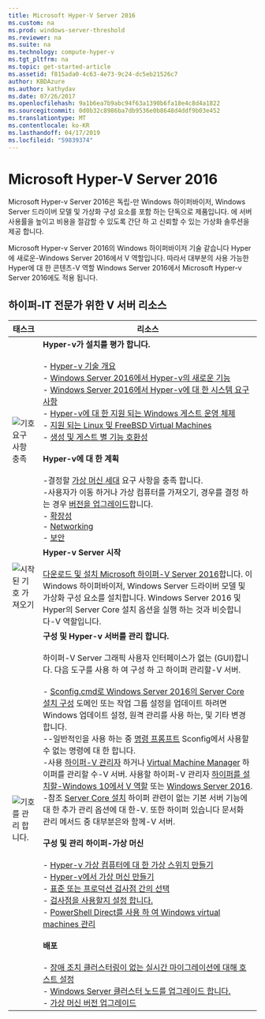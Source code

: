```yaml
---
title: Microsoft Hyper-V Server 2016
ms.custom: na
ms.prod: windows-server-threshold
ms.reviewer: na
ms.suite: na
ms.technology: compute-hyper-v
ms.tgt_pltfrm: na
ms.topic: get-started-article
ms.assetid: f815ada0-4c63-4e73-9c24-dc5eb21526c7
author: KBDAzure
ms.author: kathydav
ms.date: 07/26/2017
ms.openlocfilehash: 9a1b6ea7b9abc94f63a1390b6fa18e4c8d4a1822
ms.sourcegitcommit: 0d0b32c8986ba7db9536e0b8648d4ddf9b03e452
ms.translationtype: MT
ms.contentlocale: ko-KR
ms.lasthandoff: 04/17/2019
ms.locfileid: "59839374"
---
```

# <a name="microsoft-hyper-v-server-2016"></a>Microsoft Hyper-V Server 2016

Microsoft Hyper-v Server 2016은 독립\-만 Windows 하이퍼바이저, Windows Server 드라이버 모델 및 가상화 구성 요소를 포함 하는 단독으로 제품입니다. 에 서버 사용률을 높이고 비용을 절감할 수 있도록 간단 하 고 신뢰할 수 있는 가상화 솔루션을 제공 합니다.

Microsoft Hyper-v Server 2016의 Windows 하이퍼바이저 기술 같습니다 Hyper에 새로운\-Windows Server 2016에서 V 역할입니다. 따라서 대부분의 사용 가능한 Hyper에 대 한 콘텐츠\-V 역할 Windows Server 2016에서 Microsoft Hyper-v Server 2016에도 적용 됩니다.

## <a name="hyper-v-server-resources-for-it-pros"></a>하이퍼\-IT 전문가 위한 V 서버 리소스

|태스크|리소스|
|-|-|
|![기호 요구 사항 충족](media/All_Symbols_MeetsRequirements.png)|**Hyper-v가 설치를 평가 합니다.**<br /><br />-   [Hyper-v 기술 개요](hyper-v-technology-overview.md)<br />- [Windows Server 2016에서 Hyper-v의 새로운 기능](what-s-new-in-hyper-v-on-windows.md)<br />-   [Windows Server 2016에서 Hyper-v에 대 한 시스템 요구 사항](system-requirements-for-hyper-v-on-windows.md)<br />-   [Hyper-v에 대 한 지원 되는 Windows 게스트 운영 체제](supported-windows-guest-operating-systems-for-hyper-v-on-windows.md)<br />-   [지원 되는 Linux 및 FreeBSD Virtual Machines](supported-linux-and-freebsd-virtual-machines-for-hyper-v-on-windows.md)<br />-   [생성 및 게스트 별 기능 호환성](hyper-v-feature-compatibility-by-generation-and-guest.md)<br /><br />**Hyper-v에 대 한 계획**<br /><br />-결정할 [가상 머신 세대](plan/should-i-create-a-generation-1-or-2-virtual-machine-in-hyper-v.md) 요구 사항을 충족 합니다. <br/>-사용자가 이동 하거나 가상 컴퓨터를 가져오기, 경우를 결정 하는 경우 [버전을 업그레이드](deploy/upgrade-virtual-machine-version-in-hyper-v-on-windows-or-windows-server.md)합니다. <br />- [확장성](plan/plan-hyper-v-scalability-in-windows-server.md) <br />- [Networking](plan/plan-hyper-v-networking-in-windows-server.md) <br />- [보안](plan/plan-hyper-v-security-in-windows-server.md)|
|![시작된 기호 가져오기](media/All_Symbols_GetStarted.png)|**Hyper-v Server 시작**<br /><br />[다운로드 및 설치 Microsoft 하이퍼\-V Server 2016](https://www.microsoft.com/evalcenter/evaluate-hyper-v-server-2016)합니다. 이 Windows 하이퍼바이저, Windows Server 드라이버 모델 및 가상화 구성 요소를 설치합니다. Windows Server 2016 및 Hyper의 Server Core 설치 옵션을 실행 하는 것과 비슷합니다\-V 역할입니다.|
|![기호를 관리 합니다.](media/All_Symbols_Administrator.png)|**구성 및 Hyper-v 서버를 관리 합니다.**<br /><br />하이퍼\-V Server 그래픽 사용자 인터페이스가 없는 \(GUI\)합니다. 다음 도구를 사용 하 여 구성 하 고 하이퍼 관리할\-V 서버.<br /><br />-   [Sconfig.cmd로 Windows Server 2016의 Server Core 설치 구성](../../get-started/sconfig-on-ws2016.md) 도메인 또는 작업 그룹 설정을 업데이트 하려면 Windows 업데이트 설정, 원격 관리를 사용 하는, 및 기타 변경 합니다.<br />--일반적인을 사용 하는 중 [명령 프롬프트](../../administration/windows-commands/windows-commands.md) Sconfig에서 사용할 수 없는 명령에 대 한 합니다.<br />-사용 [하이퍼\-V 관리자](https://msdn.microsoft.com/virtualization/hyperv_on_windows/user_guide/remote_host_management) 하거나 [Virtual Machine Manager](https://docs.microsoft.com/system-center/vmm) 하이퍼를 관리할 수\-V 서버. 사용할 하이퍼\-V 관리자 [하이퍼를 설치할\-Windows 10에서 V 역할](https://docs.microsoft.com/virtualization/hyper-v-on-windows/quick-start/enable-hyper-v) 또는 [Windows Server 2016](get-started/install-the-hyper-v-role-on-windows-server.md).<br />-참조 [Server Core 설치](../../get-started/getting-started-with-server-core.md) 하이퍼 관련이 없는 기본 서버 기능에 대 한 추가 관리 옵션에 대 한\-V. 또한 하이퍼 있습니다 문서화 관리 메서드 중 대부분은와 함께\-V 서버.<br /><br />**구성 및 관리 하이퍼\-가상 머신**<br /><br />-   [Hyper-v 가상 컴퓨터에 대 한 가상 스위치 만들기](get-started/create-a-virtual-switch-for-hyper-v-virtual-machines.md)<br />-   [Hyper-v에서 가상 머신 만들기](get-started/create-a-virtual-machine-in-hyper-v.md)<br />-   [표준 또는 프로덕션 검사점 간의 선택](manage/choose-between-standard-or-production-checkpoints-in-hyper-v.md)<br />-   [검사점을 사용할지 설정 합니다.](manage/enable-or-disable-checkpoints-in-hyper-v.md)<br />-   [PowerShell Direct를 사용 하 여 Windows virtual machines 관리](manage/manage-windows-virtual-machines-with-powershell-direct.md) <br /><br />**배포**<br /><br />-   [장애 조치 클러스터링이 없는 실시간 마이그레이션에 대해 호스트 설정](deploy/set-up-hosts-for-live-migration-without-failover-clustering.md)<br />- [Windows Server 클러스터 노드를 업그레이드 합니다.](../../failover-clustering/cluster-operating-system-rolling-upgrade.md)<br />- [가상 머신 버전 업그레이드](deploy/upgrade-virtual-machine-version-in-hyper-v-on-windows-or-windows-server.md)<br />|
